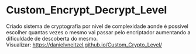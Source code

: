 # Custom_Encrypt_Decrypt_Level
Criado sistema de cryptografia por nivel de complexidade aonde é possivel escolher quantas vezes o mesmo vai passar pelo encriptador aumentando a dificuldade de descoberta do mesmo.
<br>
Visualizar: 
<a href="https://danielvneitzel.github.io/Custom_Crypto_Level/" target="_blank">
  https://danielvneitzel.github.io/Custom_Crypto_Level/
</a>
